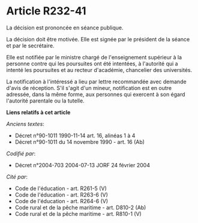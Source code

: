# Article R232-41

La décision est prononcée en séance publique.

La décision doit être motivée. Elle est signée par le président de la séance et par le secrétaire.

Elle est notifiée par le ministre chargé de l'enseignement supérieur à la personne contre qui les poursuites ont été
intentées, à l'autorité qui a intenté les poursuites et au recteur d'académie, chancelier des universités.

La notification à l'intéressé a lieu par lettre recommandée avec demande d'avis de réception. S'il s'agit d'un mineur,
notification est en outre adressée, dans la même forme, aux personnes qui exercent à son égard l'autorité parentale ou la
tutelle.

**Liens relatifs à cet article**

_Anciens textes_:

  - Décret n°90-1011 1990-11-14 art. 16, alinéas 1 à 4
  - Décret n°90-1011 du 14 novembre 1990 - art. 16 (Ab)

_Codifié par_:

  - Décret n°2004-703 2004-07-13 JORF 24 février 2004

_Cité par_:

  - Code de l'éducation - art. R261-5 (V)
  - Code de l'éducation - art. R263-6 (V)
  - Code de l'éducation - art. R264-6 (V)
  - Code rural et de la pêche maritime - art. D810-2 (Ab)
  - Code rural et de la pêche maritime - art. R810-1 (V)
